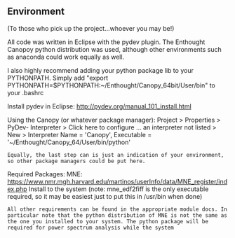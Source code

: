  Environment 
------------------------

(To those who pick up the project...whoever you may be!)

All code was written in Eclipse with the pydev plugin.
The Enthought Canopoy python distribution was used, although other environments such as anaconda could work equally as well. 

I also highly recommend adding your python package lib to your PYTHONPATH. 
Simply add "export PYTHONPATH=$PYTHONPATH:~/Enthought/Canopy_64bit/User/bin" to your .bashrc

Install pydev in Eclipse:
	http://pydev.org/manual_101_install.html

Using the Canopy (or whatever package manager):
	Project > Properties > PyDev- Interpreter > Click here to configure ...
	an interpreter not listed > New > Interpreter Name = 'Canopy', Executable = '~/Enthought/Canopy_64/User/bin/python'

	Equally, the last step can is just an indication of your environment, so other package managers could be put here.

Required Packages:
	MNE: https://www.nmr.mgh.harvard.edu/martinos/userInfo/data/MNE_register/index.php
		Install to the system (note: mne_edf2fiff is the only executable required, so it may be easiest just to put this in /usr/bin when done)
	

	All other requirements can be found in the appropriate module docs. In particular note that the python distribution of MNE is not the same as the one you installed to your system. The python package will be required for power spectrum analysis while the system 
